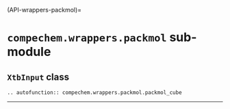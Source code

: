 (API-wrappers-packmol)=
# `compechem.wrappers.packmol` sub-module

## `XtbInput` class

```{eval-rst}
.. autofunction:: compechem.wrappers.packmol.packmol_cube
```

---